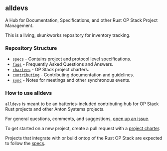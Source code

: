 ## alldevs

A Hub for Documentation, Specifications, and other Rust OP Stack Project Management.

This is a living, skunkworks repository for inventory tracking.

### Repository Structure

- [`specs`](./specs/) - Contains project and protocol level specifications.
- [`faqs`](./faqs/) - Frequently Asked Questions and Answers.
- [`charters`](./charters/) - OP Stack project charters.
- [`contributing`](./contributing/) - Contributing documentation and guidelines.
- [`sync`](./sync/) - Notes for meetings and other synchronous events.

### How to use alldevs

`alldevs` is meant to be an batteries-included contributing hub for OP Stack Rust projects and other Anton Systems projects.

For general questions, comments, and suggestions, [open up an issue](https://github.com/anton-rs/alldevs/issues/new).

To get started on a new project, create a pull request with a [project charter](./charters/draft.md).

Projects that integrate with or build ontop of the Rust OP Stack are expected to follow the [specs](./specs/).
